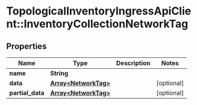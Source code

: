 # TopologicalInventoryIngressApiClient::InventoryCollectionNetworkTag

## Properties
Name | Type | Description | Notes
------------ | ------------- | ------------- | -------------
**name** | **String** |  | 
**data** | [**Array&lt;NetworkTag&gt;**](NetworkTag.md) |  | [optional] 
**partial_data** | [**Array&lt;NetworkTag&gt;**](NetworkTag.md) |  | [optional] 


